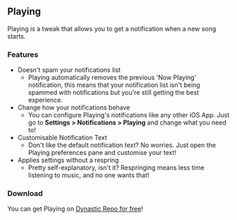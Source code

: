 ## Playing
Playing is a tweak that allows you to get a notification when a new song starts.

### Features
- Doesn't spam your notifications list
   - Playing automatically removes the previous 'Now Playing' notification, this means that your notification list isn't being spammed with notifications but you're still getting the best experience.
- Change how your notifications behave
    - You can configure Playing's notifications like any other iOS App. Just go to **Settings > Notifications > Playing** and change what you need to!
- Customisable Notification Text
    - Don't like the default notification text? No worries. Just open the Playing preferences pane and customise your text!
- Applies settings without a respring
    - Pretty self-explanatory, isn't it? Respringing means less time listening to music, and no one wants that!

### Download
You can get Playing on [Dynastic Repo for free](https://repo.dynastic.co/package/dev.hyper.playing)!